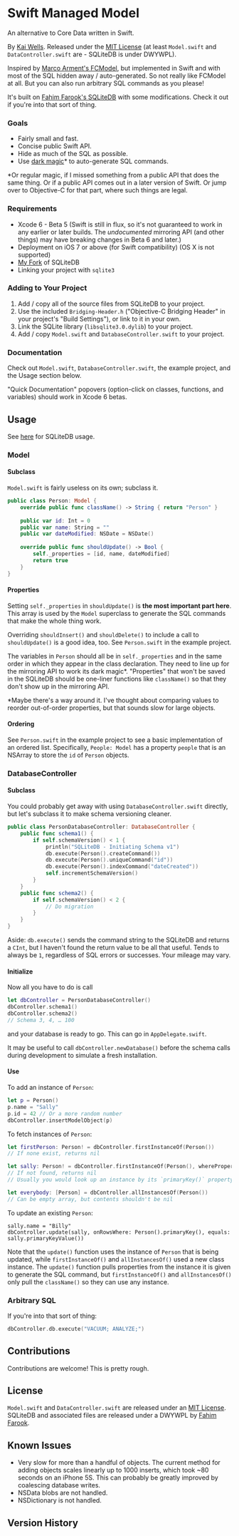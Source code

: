 Swift Managed Model
===================

An alternative to Core Data written in Swift.

By [Kai Wells](http://kaiwells.me). Released under the [MIT License](https://github.com/quells/SwiftManagedModel/blob/master/LICENSE) (at least `Model.swift` and `DataController.swift` are - SQLiteDB is under DWYWPL).

Inspired by [Marco Arment's FCModel](https://github.com/marcoarment/FCModel), but implemented in Swift and with most of the SQL hidden away / auto-generated. So not really like FCModel at all. But you can also run arbitrary SQL commands as you please!

It's built on [Fahim Farook's SQLiteDB](https://github.com/FahimF/SQLiteDB) with some modifications. Check it out if you're into that sort of thing.

### Goals

- Fairly small and fast.
- Concise public Swift API.
- Hide as much of the SQL as possible.
- Use [dark magic](https://gist.github.com/peebsjs/9288f79322ed3119ece4)* to auto-generate SQL commands.

*Or regular magic, if I missed something from a public API that does the same thing. Or if a public API comes out in a later version of Swift. Or jump over to Objective-C for that part, where such things are legal.

### Requirements

- Xcode 6 - Beta 5 (Swift is still in flux, so it's not guaranteed to work in any earlier or later builds. The *undocumented* mirroring API (and other things) may have breaking changes in Beta 6 and later.)
- Deployment on iOS 7 or above (for Swift compatibility) (OS X is not supported)
- [My Fork](https://github.com/quells/SQLiteDB) of SQLiteDB
- Linking your project with `sqlite3`

### Adding to Your Project

1. Add / copy all of the source files from SQLiteDB to your project.
2. Use the included `Bridging-Header.h` ("Objective-C Bridging Header" in your project's "Build Settings"), or link to it in your own.
3. Link the SQLite library (`libsqlite3.0.dylib`) to your project.
4. Add / copy `Model.swift` and `DatabaseController.swift` to your project.

### Documentation

Check out `Model.swift`, `DatabaseController.swift`, the example project, and the Usage section below.

"Quick Documentation" popovers (option-click on classes, functions, and variables) should work in Xcode 6 betas.

## Usage

See [here](https://github.com/FahimF/SQLiteDB) for SQLiteDB usage.

### Model

#### Subclass

`Model.swift` is fairly useless on its own; subclass it.

```swift
public class Person: Model {
	override public func className() -> String { return "Person" }
	
	public var id: Int = 0
	public var name: String = ""
	public var dateModified: NSDate = NSDate()
	
	override public func shouldUpdate() -> Bool {
		self._properties = [id, name, dateModified]
		return true
	}
}
```

#### Properties

Setting `self._properties` in `shouldUpdate()` is **the most important part here**. This array is used by the `Model` superclass to generate the SQL commands that make the whole thing work.

Overriding `shouldInsert()` and `shouldDelete()` to include a call to `shouldUpdate()` is a good idea, too. See `Person.swift` in the example project.

The variables in `Person` should all be in `self._properties` and in the same order in which they appear in the class declaration. They need to line up for the mirroring API to work its dark magic*. "Properties" that won't be saved in the SQLiteDB should be one-liner functions like `className()` so that they don't show up in the mirroring API.

*Maybe there's a way around it. I've thought about comparing values to reorder out-of-order properties, but that sounds slow for large objects.

#### Ordering

See `Person.swift` in the example project to see a basic implementation of an ordered list. Specifically, `People: Model` has a property `people` that is an NSArray to store the `id` of `Person` objects.

### DatabaseController

#### Subclass

You could probably get away with using `DatabaseController.swift` directly, but let's subclass it to make schema versioning cleaner.

```swift
public class PersonDatabaseController: DatabaseController {
	public func schema1() {
		if self.schemaVersion() < 1 {
			println("SQLiteDB - Initiating Schema v1")
			db.execute(Person().createCommand())
			db.execute(Person().uniqueCommand("id"))
			db.execute(Person().indexCommand("dateCreated"))
			self.incrementSchemaVersion()
		}
	}
	public func schema2() {
		if self.schemaVersion() < 2 {
			// Do migration
		}
	}
}
```

Aside: `db.execute()` sends the command string to the SQLiteDB and returns a `CInt`, but I haven't found the return value to be all that useful. Tends to always be `1`, regardless of SQL errors or successes. Your mileage may vary.

#### Initialize

Now all you have to do is call

```swift
let dbController = PersonDatabaseController()
dbController.schema1()
dbController.schema2()
// Schema 3, 4, … 100
```

and your database is ready to go. This can go in `AppDelegate.swift`.

It may be useful to call `dbController.newDatabase()` before the schema calls during development to simulate a fresh installation.

#### Use

To add an instance of `Person`:

```swift
let p = Person()
p.name = "Sally"
p.id = 42 // Or a more random number
dbController.insertModelObject(p)
```

To fetch instances of `Person`:

```swift
let firstPerson: Person! = dbController.firstInstanceOf(Person())
// If none exist, returns nil

let sally: Person! = dbController.firstInstanceOf(Person(), whereProperty: "name", equals: "Sally")
// If not found, returns nil
// Usually you would look up an instance by its `primaryKey()` property, but you don't have to.

let everybody: [Person] = dbController.allInstancesOf(Person())
// Can be empty array, but contents shouldn't be nil
```

To update an existing `Person`:

```
sally.name = "Billy"
dbController.update(sally, onRowsWhere: Person().primaryKey(), equals: sally.primaryKeyValue())
```

Note that the `update()` function uses the instance of `Person` that is being updated, while `firstInstanceOf()` and `allInstancesOf()` used a new class instance. The `update()` function pulls properties from the instance it is given to generate the SQL command, but `firstInstanceOf()` and `allInstancesOf()` only pull the `className()` so they can use any instance.

### Arbitrary SQL

If you're into that sort of thing:

```swift
dbController.db.execute("VACUUM; ANALYZE;")
```

## Contributions

Contributions are welcome! This is pretty rough.

## License

`Model.swift` and `DataController.swift` are released under an [MIT License](https://github.com/quells/SwiftManagedModel/blob/master/LICENSE). SQLiteDB and associated files are released under a DWYWPL by [Fahim Farook](https://github.com/FahimF/SQLiteDB).

## Known Issues

- Very slow for more than a handful of objects. The current method for adding objects scales linearly up to 1000 inserts, which took ~80 seconds on an iPhone 5S. This can probably be greatly improved by coalescing database writes.
- NSData blobs are not handled.
- NSDictionary is not handled.

## Version History